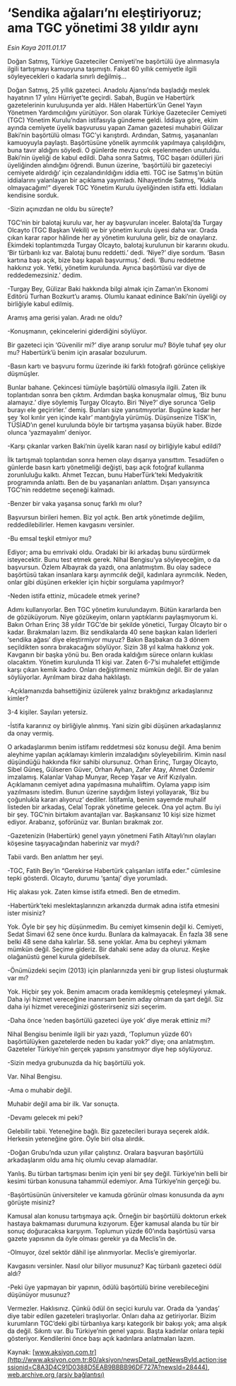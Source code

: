 # ‘Sendika ağaları’nı eleştiriyoruz; ama TGC yönetimi 38 yıldır aynı

*Esin Kaya 2011.01.17*

<font class="agenda2NewsSpot">
 Doğan Satmış, Türkiye Gazeteciler Cemiyeti’ne başörtülü üye alınmasıyla ilgili tartışmayı kamuoyuna taşımıştı. Fakat 60 yıllık cemiyetle ilgili söyleyecekleri o kadarla sınırlı değilmiş...
</font>
<font class="newsDetail">
 <p>
  <p class="MsoNormal">
   Doğan Satmış, 25 yıllık gazeteci. Anadolu Ajansı’nda başladığı meslek hayatının 17 yılını Hürriyet’te geçirdi. Sabah, Bugün ve Habertürk gazetelerinin kuruluşunda yer aldı. Hâlen Habertürk’ün Genel Yayın Yönetmen Yardımcılığını yürütüyor. Son olarak Türkiye Gazeteciler Cemiyeti (TGC) Yönetim Kurulu’ndan istifasıyla gündeme geldi. İddiaya göre, ekim ayında cemiyete üyelik başvurusu yapan Zaman gazetesi muhabiri Gülizar Baki’nin başörtülü olması TGC’yi karıştırdı. Ardından, Satmış, yaşananları kamuoyuyla paylaştı. Başörtüsüne yönelik ayrımcılık yapılmaya çalışıldığını, buna tavır aldığını söyledi. O günlerde mevzu çok eşelenmeden unutuldu. Baki’nin üyeliği de kabul edildi. Daha sonra Satmış, TGC başarı ödülleri jüri üyeliğinden alındığını öğrendi. Bunun üzerine, ‘başörtülü bir gazeteciyi cemiyete aldırdığı’ için cezalandırıldığını iddia etti. TGC ise Satmış’ın bütün iddialarını yalanlayan bir açıklama yayımladı. Nihayetinde Satmış, “Kukla olmayacağım!” diyerek TGC Yönetim Kurulu üyeliğinden istifa etti. İddiaları kendisine sorduk.
  </p>
  <p class="MsoNormal">
   -Sizin açınızdan ne oldu bu süreçte?
  </p>
  <p class="MsoNormal">
   TGC’nin bir balotaj kurulu var, her ay başvuruları inceler. Balotaj’da Turgay Olcayto (TGC Başkan Vekili) ve bir yönetim kurulu üyesi daha var. Orada çıkan karar rapor hâlinde her ay yönetim kuruluna gelir, biz de onaylarız. Ekimdeki toplantımızda Turgay Olcayto, balotaj kurulunun bir kararını okudu. ‘Bir türbanlı kız var. Balotaj bunu reddetti.’ dedi. ‘Niye?’ diye sordum. ‘Basın kartına başı açık, bize başı kapalı başvurmuş.’ dedi. ‘Bunu reddetme hakkınız yok. Yetki, yönetim kurulunda. Ayrıca başörtüsü var diye de reddedemezsiniz.’ dedim.
  </p>
  <p class="MsoNormal">
   -Turgay Bey, Gülizar Baki hakkında bilgi almak için Zaman’ın Ekonomi Editörü Turhan Bozkurt’u aramış. Olumlu kanaat edinince Baki’nin üyeliği oy birliğiyle kabul edilmiş.
  </p>
  <p class="MsoNormal">
   Aramış ama gerisi yalan. Aradı ne oldu?
  </p>
  <p class="MsoNormal">
   -Konuşmanın, çekincelerini giderdiğini söylüyor.
  </p>
  <p class="MsoNormal">
   Bir gazeteci için ‘Güvenilir mi?’ diye aranıp sorulur mu? Böyle tuhaf şey olur mu? Habertürk’ü benim için arasalar bozulurum.
  </p>
  <p class="MsoNormal">
   -Basın kartı ve başvuru formu üzerinde iki farklı fotoğrafı görünce çelişkiye düşmüşler.
  </p>
  <p class="MsoNormal">
   Bunlar bahane. Çekincesi tümüyle başörtülü olmasıyla ilgili. Zaten ilk toplantıdan sonra ben çıktım. Ardımdan başka konuşmalar olmuş, ‘Biz bunu alamayız.’ diye söylemiş Turgay Olcayto. Biri ‘Niye?’ diye sorunca ‘Gelip burayı ele geçirirler.’ demiş. Bunları size yansıtmıyorlar. Bugüne kadar her şey ‘kol kırılır yen içinde kalır’ mantığıyla yürümüş. Düşünsenize TİSK’in, TÜSİAD’ın genel kurulunda böyle bir tartışma yaşansa büyük haber. Bizde olunca ‘yazmayalım’ deniyor.
  </p>
  <p class="MsoNormal">
   -Karşı çıkanlar varken Baki’nin üyelik kararı nasıl oy birliğiyle kabul edildi?
  </p>
  <p class="MsoNormal">
   İlk tartışmalı toplantıdan sonra hemen olayı dışarıya yansıttım. Tesadüfen o günlerde basın kartı yönetmeliği değişti, başı açık fotoğraf kullanma zorunluluğu kalktı. Ahmet Tezcan, bunu HaberTürk’teki Medyakritik programında anlattı. Ben de bu yaşananları anlattım. Dışarı yansıyınca TGC’nin reddetme seçeneği kalmadı.
  </p>
  <p class="MsoNormal">
   -Benzer bir vaka yaşansa sonuç farklı mı olur?
  </p>
  <p class="MsoNormal">
   Başvursun birileri hemen. Biz yol açtık. Ben artık yönetimde değilim, reddedilebilirler. Hemen kavgasını versinler.
  </p>
  <p class="MsoNormal">
   -Bu emsal teşkil etmiyor mu?
  </p>
  <p class="MsoNormal">
   Ediyor; ama bu emrivaki oldu. Oradaki bir iki arkadaş bunu sürdürmek isteyecektir. Bunu test etmek gerek. Nihal Bengisu’ya söyleyeceğim, o da başvursun. Özlem Albayrak da yazdı, ona anlatmıştım. Bu olay sadece başörtüsü takan insanlara karşı ayrımcılık değil, kadınlara ayrımcılık. Neden, onlar gibi düşünen erkekler için hiçbir sorgulama yapılmıyor?
  </p>
  <p class="MsoNormal">
   -Neden istifa ettiniz, mücadele etmek yerine?
  </p>
  <p class="MsoNormal">
   Adımı kullanıyorlar. Ben TGC yönetim kurulundayım. Bütün kararlarda ben de gözüküyorum. Niye gözükeyim, onların yaptıklarını paylaşmıyorum ki. Bakın Orhan Erinç 38 yıldır TGC’de bir şekilde yönetici, Turgay Olcayto bir o kadar. Bırakmaları lazım. Biz sendikalarda 40 sene başkan kalan liderleri ‘sendika ağası’ diye eleştirmiyor muyuz? Bakın Başbakan da 3 dönem seçildikten sonra bırakacağını söylüyor. Sizin 38 yıl kalma hakkınız yok. Kavganın bir başka yönü bu. Ben orada kaldığım sürece onların kuklası olacaktım. Yönetim kurulunda 11 kişi var. Zaten 6-7’si muhalefet ettiğimde karşı çıkan kemik kadro. Onları değiştirmeniz mümkün değil. Bir de yalan söylüyorlar. Ayrılmam biraz daha haklılaştı.
  </p>
  <p class="MsoNormal">
   -Açıklamanızda bahsettiğiniz üzülerek yalnız bıraktığınız arkadaşlarınız kimler?
  </p>
  <p class="MsoNormal">
   3-4 kişiler. Sayıları yetersiz.
  </p>
  <p class="MsoNormal">
   -İstifa kararınız oy birliğiyle alınmış. Yani sizin gibi düşünen arkadaşlarınız da onay vermiş.
  </p>
  <p class="MsoNormal">
   O arkadaşlarımın benim istifamı reddetmesi söz konusu değil. Ama benim aleyhime yapılan açıklamayı kimlerin imzaladığını söyleyebilirim. Kimin nasıl düşündüğü hakkında fikir sahibi olursunuz. Orhan Erinç, Turgay Olcayto, Sibel Güneş, Gülseren Güver, Orhan Ayhan, Zafer Atay, Ahmet Özdemir imzalamış. Kalanlar Vahap Munyar, Recep Yaşar ve Arif Kızılyalın. Açıklamanın cemiyet adına yapılmasına muhaliftim. Oylama yapıp isim yazılmasını istedim. Bunun üzerine saydığım listeyi yollayarak, ‘Biz bu çoğunlukla kararı alıyoruz’ dediler. İstifamla, benim sayemde muhalif listeden bir arkadaş, Celal Toprak yönetime gelecek. Ona yol açtım. Bu iyi bir şey. TGC’nin birtakım avantajları var. Başkansanız 10 kişi size hizmet ediyor. Arabanız, şoförünüz var. Bunları bırakmak zor.
  </p>
  <p class="MsoNormal">
   -Gazetenizin (Habertürk) genel yayın yönetmeni Fatih Altaylı’nın olayları köşesine taşıyacağından haberiniz var mıydı?
  </p>
  <p class="MsoNormal">
   Tabii vardı. Ben anlattım her şeyi.
  </p>
  <p class="MsoNormal">
   -TGC, Fatih Bey’in “Gerekirse Habertürk çalışanları istifa eder.” cümlesine tepki gösterdi. Olcayto, durumu ‘şantaj’ diye yorumladı.
  </p>
  <p class="MsoNormal">
   Hiç alakası yok. Zaten kimse istifa etmedi. Ben de etmedim.
  </p>
  <p class="MsoNormal">
   -Habertürk’teki meslektaşlarınızın arkanızda durmak adına istifa etmesini ister misiniz?
  </p>
  <p class="MsoNormal">
   Yok. Öyle bir şey hiç düşünmedim. Bu cemiyet kimsenin değil ki. Cemiyeti, Sedat Simavi 62 sene önce kurdu. Bunlara da kalmayacak. En fazla 38 sene belki 48 sene daha kalırlar. 58. sene yoklar. Ama bu cepheyi yıkmam mümkün değil. Seçime gideriz. Bir dahaki sene aday da oluruz. Keşke olağanüstü genel kurula gidebilsek.
  </p>
  <p class="MsoNormal">
   -Önümüzdeki seçim (2013) için planlarınızda yeni bir grup listesi oluşturmak var mı?
  </p>
  <p class="MsoNormal">
   Yok. Hiçbir şey yok. Benim amacım orada kemikleşmiş çeteleşmeyi yıkmak. Daha iyi hizmet vereceğine inanırsam benim aday olmam da şart değil. Siz daha iyi hizmet vereceğinizi gösterirseniz sizi seçerim.
  </p>
  <p class="MsoNormal">
   -Daha önce ‘neden başörtülü gazeteci üye yok’ diye merak ettiniz mi?
  </p>
  <p class="MsoNormal">
   Nihal Bengisu benimle ilgili bir yazı yazdı, ‘Toplumun yüzde 60’ı başörtülüyken gazetelerde neden bu kadar yok?’ diye; ona anlatmıştım. Gazeteler Türkiye’nin gerçek yapısını yansıtmıyor diye hep söylüyoruz.
  </p>
  <p class="MsoNormal">
   -Sizin medya grubunuzda da hiç başörtülü yok.
  </p>
  <p class="MsoNormal">
   Var. Nihal Bengisu.
  </p>
  <p class="MsoNormal">
   -Ama o muhabir değil.
  </p>
  <p class="MsoNormal">
   Muhabir değil ama bir ilk. Var sonuçta.
  </p>
  <p class="MsoNormal">
   -Devamı gelecek mi peki?
  </p>
  <p class="MsoNormal">
   Gelebilir tabii. Yeteneğine bağlı. Biz gazetecileri buraya seçerek aldık. Herkesin yeteneğine göre. Öyle biri olsa alırdık.
  </p>
  <p class="MsoNormal">
   -Doğan Grubu’nda uzun yıllar çalıştınız. Oralara başvuran başörtülü arkadaşlarım oldu ama hiç olumlu cevap alamadılar.
  </p>
  <p class="MsoNormal">
   Yanlış. Bu türban tartışması benim için yeni bir şey değil. Türkiye’nin belli bir kesimi türban konusuna tahammül edemiyor. Ama Türkiye’nin gerçeği bu.
  </p>
  <p class="MsoNormal">
   -Başörtüsünün üniversiteler ve kamuda görünür olması konusunda da aynı görüşte misiniz?
  </p>
  <p class="MsoNormal">
   Kamusal alan konusu tartışmaya açık. Örneğin bir başörtülü doktorun erkek hastaya bakmaması durumuna kızıyorum. Eğer kamusal alanda bu tür bir sonuç doğuracaksa karşıyım. Toplumun yüzde 60’ında başörtüsü varsa gazete yapısının da öyle olması gerekir ya da Meclis’in de.
  </p>
  <p class="MsoNormal">
   -Olmuyor, özel sektör dâhil işe alınmıyorlar. Meclis’e giremiyorlar.
  </p>
  <p class="MsoNormal">
   Kavgasını versinler. Nasıl olur biliyor musunuz? Kaç türbanlı gazeteci ödül aldı?
  </p>
  <p class="MsoNormal">
   -Peki üye yapmayan bir yapının, ödülü başörtülü birine verebileceğini düşünüyor musunuz?
  </p>
  <p class="MsoNormal">
   Vermezler. Haklısınız. Çünkü ödül ön seçici kurulu var. Orada da ‘yandaş’ diye tabir edilen gazeteleri tıraşlıyorlar. Onları daha az getiriyorlar. Bizim kurumların TGC’deki gibi türbanlıya karşı kategorik bir bakışı yok; ama alışık da değil. Sıkıntı var. Bu Türkiye’nin genel yapısı. Başta kadınlar onlara tepki gösteriyor. Kendilerini önce başı açık kadınlara anlatmaları lazım.
  </p>
 </p>
</font>

Kaynak: [www.aksiyon.com.tr](http://www.aksiyon.com.tr:80/aksiyon/newsDetail_getNewsById.action;jsessionid=C8A3D4C91D0388D5EAB9BBBB96DF727A?newsId=28444), [web.archive.org (arşiv bağlantısı)](http://web.archive.org/web/20110121030212/http://www.aksiyon.com.tr:80/aksiyon/newsDetail_getNewsById.action;jsessionid=C8A3D4C91D0388D5EAB9BBBB96DF727A?newsId=28444)
